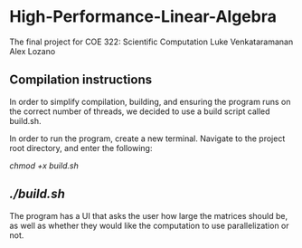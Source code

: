 # High-Performance-Linear-Algebra
The final project for COE 322: Scientific Computation
Luke Venkataramanan
Alex Lozano

## Compilation instructions
In order to simplify compilation, building, and ensuring the program runs on the correct number of threads, we decided to use a build script called build.sh.

In order to run the program, create a new terminal. Navigate to the project root directory, and enter the following:

*chmod +x build.sh*

*./build.sh*
--
The program has a UI that asks the user how large the matrices should be, as well as whether they would like the computation to use parallelization or not.
